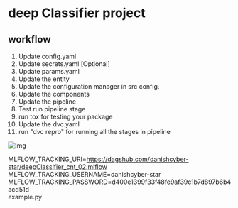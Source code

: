 # deep Classifier project

## workflow

1. Update config.yaml
2. Update secrets.yaml [Optional]
3. Update params.yaml
4. Update the entity
5. Update the configuration manager in src config.
6. Update the components
7. Update the pipeline
8. Test run pipeline stage
9. run tox for testing your package
10. Update the dvc.yaml
11. run "dvc repro" for running all the stages in pipeline

![img](https://raw.githubusercontent.com/c17hawke/FSDS_NOV_deepCNNClassifier/main/docs/images/Data%20Ingestion%402x%20(1).png)


MLFLOW_TRACKING_URI=https://dagshub.com/danishcyber-star/deepClassifier_cnt_02.mlflow \
MLFLOW_TRACKING_USERNAME=danishcyber-star \
MLFLOW_TRACKING_PASSWORD=d400e1399f33f48fe9af39c1b7d897b6b4acd51d \
example.py

<!-- mlflow server \
--backend-store-uri sqlite:///mlflow.db \
--default-artifact-root ./artifacts \
--host 0.0.0.0 -p 1234 -->


<!-- STEP 1: Set the env variable | Get it from dagshub -> remote tab -> mlflow tab

MLFLOW_TRACKING_URI=https://dagshub.com/c17hawke/FSDS_NOV_deepCNNClassifier.mlflow \
MLFLOW_TRACKING_USERNAME=c17hawke \
MLFLOW_TRACKING_PASSWORD=<> \

STEP 2: install mlflow

STEP 3: Set remote URI

STEP 4: Use context manager of mlflow to start run and then log metrics, params and model


## Sample data for testing-
https://raw.githubusercontent.com/c17hawke/raw_data/main/sample_data.zip -->